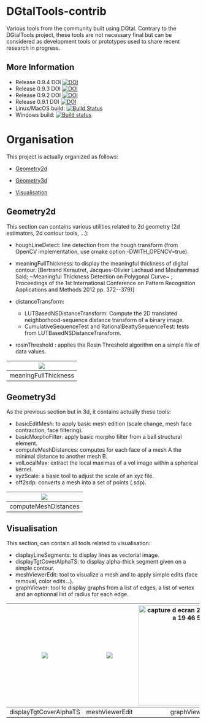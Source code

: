 DGtalTools-contrib
==================


Various tools from the community built using DGtal. Contrary to the DGtalTools project, these tools are not necessary final but can be considered as development tools or prototypes used to share recent research in progress.


More Information
----------------
* Release 0.9.4 DOI [![DOI](https://zenodo.org/badge/DOI/10.5281/zenodo.1203421.svg)](https://doi.org/10.5281/zenodo.1203421)
* Release 0.9.3 DOI [![DOI](https://zenodo.org/badge/43562168.svg)](https://zenodo.org/badge/latestdoi/43562168)
* Release 0.9.2 DOI [![DOI](https://zenodo.org/badge/4888/DGtal-team/DGtalTools-contrib.svg)](https://zenodo.org/badge/latestdoi/4888/DGtal-team/DGtalTools-contrib)
* Release 0.9.1 DOI [![DOI](https://zenodo.org/badge/doi/10.5281/zenodo.45131.svg)](http://dx.doi.org/10.5281/zenodo.45131)
* Linux/MacOS build: [![Build Status](https://api.travis-ci.org/DGtal-team/DGtalTools-contrib.svg?branch=master)](https://travis-ci.org/DGtal-team/DGtalTools-contrib)
* Windows build: [![Build status](https://ci.appveyor.com/api/projects/status/sq9w7r1xs8078g7j?svg=true)](https://ci.appveyor.com/project/kerautret/dgtaltools-contrib)

Organisation
============

This project is actually organized as follows:

 - [Geometry2d](#geometry2d)

 - [Geometry3d](#geometry3d)

 - [Visualisation](#visualisation)



Geometry2d
----------

This section can contains various utilities related to 2d geometry (2d estimators, 2d contour tools, ...):
   - houghLineDetect: line detection from the hough transform (from OpenCV implementation, use cmake option:-DWITH_OPENCV=true).
   - meaningFullThickness: to display the meaningful thickness of digital contour.
     [Bertrand Kerautret, Jacques-Olivier Lachaud and  Mouhammad Said;
      ~Meaningful Thickness Detection on Polygonal Curve~ ;
      Proceedings of the 1st International Conference on Pattern Recognition Applications and Methods
       2012 pp. 372--379)]

   - distanceTransform:

      - LUTBasedNSDistanceTransform: Compute the 2D translated
        neighborhood-sequence distance transform of a binary image.
      - CumulativeSequenceTest and RationalBeattySequenceTest: tests from
        LUTBasedNSDistanceTransform.
   - rosinThreshold : applies the Rosin Threshold algorithm on a simple file of data values.
   
| ![](https://cloud.githubusercontent.com/assets/772865/12481234/048994c0-c048-11e5-8c64-0e6baea4c62c.png)  |
| :-: |
| meaningFullThickness |




Geometry3d
----------

As the previous section but in 3d, it contains actually these tools:

   - basicEditMesh: to apply basic mesh edition (scale change, mesh face contraction, face filtering).
   - basicMorphoFilter: apply basic morpho filter from a ball structural element.
   - computeMeshDistances: computes for each face of a mesh A the minimal distance to another mesh B.
   - volLocalMax: extract the local maximas of a vol image within a spherical kernel.
   - xyzScale: a basic tool to adjust the scale of an xyz file.
   - off2sdp: converts a mesh into a set of points (.sdp).

| ![](https://cloud.githubusercontent.com/assets/772865/12481207/d20d246c-c047-11e5-8986-ae17a582c977.png)  |
| :-: |
| computeMeshDistances |



Visualisation
-------------

This section, can contain all tools related to visualisation:
   - displayLineSegments: to display lines as vectorial image.
   - displayTgtCoverAlphaTS: to display alpha-thick segment given on a simple contour.
   - meshViewerEdit: tool to visualize a mesh and to apply simple edits (face removal, color edits...).
   - graphViewer: tool to display graphs from a list of edges, a list of vertex and an optionnal list of radius for each edge.


|![](https://cloud.githubusercontent.com/assets/772865/12538777/cd8c2d28-c2e2-11e5-93ab-cb4a6cfadc8e.png)| ![](https://cloud.githubusercontent.com/assets/772865/12523276/22205f46-c156-11e5-827d-ec788baf7029.png) |<img width="260" alt="capture d ecran 2016-03-04 a 19 46 54" src="https://cloud.githubusercontent.com/assets/772865/13536787/02f16df6-e242-11e5-8541-88f8ca3f0a48.png">|
| :-: | :-: | :-: |
|displayTgtCoverAlphaTS|meshViewerEdit|graphViewer|
